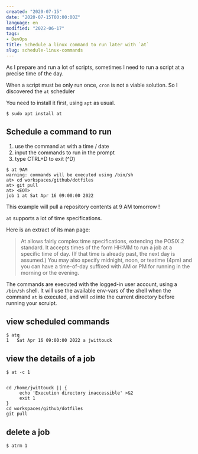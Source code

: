 ```yaml
---
created: "2020-07-15"
date: "2020-07-15T00:00:00Z"
language: en
modified: "2022-06-17"
tags:
- DevOps
title: Schedule a linux command to run later with `at`
slug: schedule-linux-commands
---
```


As I prepare and run a lot of scripts, sometimes I need to run a script at a precise time of the day.

When a script must be only run once, `cron` is not a viable solution.
So I discovered the `at` scheduler

You need to install it first, using `apt` as usual.

```shell
$ sudo apt install at
```

## Schedule a command to run

1. use the command `at` with a time / date
2. input the commands to run in the prompt
3. type CTRL+D to exit (^D)

```shell
$ at 9AM       
warning: commands will be executed using /bin/sh
at> cd workspaces/github/dotfiles
at> git pull
at> <EOT>
job 1 at Sat Apr 16 09:00:00 2022
```

This example will pull a repository contents at 9 AM tomorrow !

`at` supports a lot of time specifications.

Here is an extract of its man page:

> At  allows  fairly  complex time specifications, extending the POSIX.2 standard.  It accepts times of the form
> HH:MM to run a job at a specific time of day.  (If that time is already past, the next day is  assumed.)   You
> may  also  specify  midnight, noon, or teatime (4pm) and you can have a time-of-day suffixed with AM or PM for
> running in the morning or the evening.

The commands are executed with the logged-in user account, using a `/bin/sh` shell.
It will use the available env-vars of the shell when the command `at` is executed, and will `cd` into the current directory before running your scruipt.

## view scheduled commands

```shell
$ atq
1	Sat Apr 16 09:00:00 2022 a jwittouck
```

## view the details of a job

```shell
$ at -c 1


cd /home/jwittouck || {
	 echo 'Execution directory inaccessible' >&2
	 exit 1
}
cd workspaces/github/dotfiles
git pull

```

## delete a job

```shell
$ atrm 1
```
